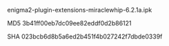 enigma2-plugin-extensions-miraclewhip-6.2.1a.ipk

MD5 3b41ff00eb7dc09ee82eddf0d2b86121

SHA 023bcb6d8b5a6ed2b451f4b027242f7dbde0339f
